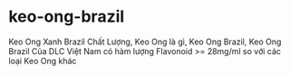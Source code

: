# keo-ong-brazil
Keo Ong Xanh Brazil Chất Lượng, Keo Ong là gì, Keo Ong Brazil, Keo Ong Brazil Của DLC Việt Nam có hàm lượng Flavonoid >= 28mg/ml so với các loại Keo Ong khác
